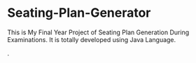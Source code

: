 # Seating-Plan-Generator

This is My Final Year Project of Seating Plan Generation During Examinations. It is totally developed using Java Language.

























































































.






































